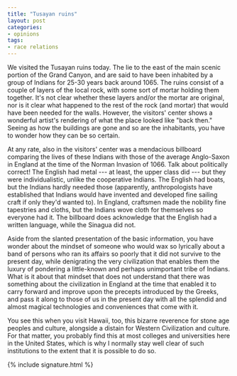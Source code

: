```yaml
---
title: "Tusayan ruins"
layout: post
categories:
- opinions
tags:
- race relations
---
```


We visited the Tusayan ruins today. The lie to the east of the main scenic portion of the Grand Canyon, and are said to have been inhabited by a group of Indians for 25-30 years back around 1065. The ruins consist of a couple of layers of the local rock, with some sort of mortar holding them together. It's not clear whether these layers and/or the mortar are original, nor is it clear what happened to the rest of the rock (and mortar) that would have been needed for the walls. However, the visitors' center shows a wonderful artist's rendering of what the place looked like "back then." Seeing as how the buildings are gone and so are the inhabitants, you have to wonder how they can be so certain.

At any rate, also in the visitors' center was a mendacious billboard comparing the lives of these Indians with those of the average Anglo-Saxon in England at the time of the Norman Invasion of 1066. Talk about politically correct! The English had metal --- at least, the upper class did --- but they were individualistic, unlike the cooperative Indians. The English had boats, but the Indians hardly needed those (apparently, anthropologists have established that Indians would have invented and developed fine sailing craft if only they'd wanted to). In England, craftsmen made the nobility fine tapestries and cloths, but the Indians wove cloth for themselves so everyone had it. The billboard does acknowledge that the English had a written language, while the Sinagua did not.

Aside from the slanted presentation of the basic information, you have wonder about the mindset of someone who would wax so lyrically about a band of persons who ran its affairs so poorly that it did not survive to the present day, while denigrating the very civilization that enables them the luxury of pondering a little-known and perhaps unimportant tribe of Indians. What is it about that mindset that does not understand that there was something about the civilization in England at the time that enabled it to carry forward and improve upon the precepts introduced by the Greeks, and pass it along to those of us in the present day with all the splendid and almost magical technologies and conveniences that come with it.

You see this when you visit Hawaii, too, this bizarre reverence for stone age peoples and culture, alongside a distain for Western Civilization and culture. For that matter, you probably find this at most colleges and universities here in the United States, which is why I normally stay well clear of such institutions to the extent that it is possible to do so.

{% include signature.html %}
